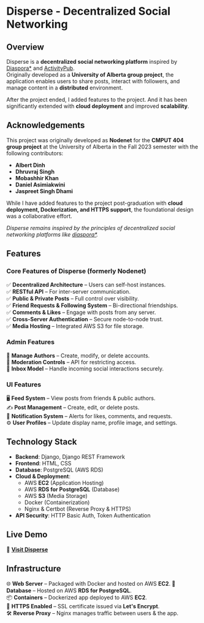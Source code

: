 # Disperse - Decentralized Social Networking

## **Overview**

Disperse is a **decentralized social networking platform** inspired by [Diaspora\*](https://diasporafoundation.org/) and [ActivityPub](https://www.w3.org/TR/activitypub/).  
Originally developed as a **University of Alberta group project**, the application enables users to share posts, interact with followers, and manage content in a **distributed** environment.

After the project ended, I added features to the project. And it has been significantly extended with **cloud deployment** and improved **scalability**.

## **Acknowledgements**  

This project was originally developed as **Nodenet** for the **CMPUT 404 group project** at the University of Alberta in the Fall 2023 semester with the following contributors:  

- **Albert Dinh**  
- **Dhruvraj Singh**  
- **Mobashhir Khan**  
- **Daniel Asimiakwini**  
- **Jaspreet Singh Dhami**  

While I have added features to the project post-graduation with **cloud deployment, Dockerization, and HTTPS support**, the foundational design was a collaborative effort.  

_Disperse remains inspired by the principles of decentralized social networking platforms like [diaspora*](https://diasporafoundation.org/)._  

## **Features**

### **Core Features of Disperse (formerly Nodenet)**

✅ **Decentralized Architecture** – Users can self-host instances.  
✅ **RESTful API** – For inter-server communication.  
✅ **Public & Private Posts** – Full control over visibility.  
✅ **Friend Requests & Following System** – Bi-directional friendships.  
✅ **Comments & Likes** – Engage with posts from any server.  
✅ **Cross-Server Authentication** – Secure node-to-node trust.  
✅ **Media Hosting** – Integrated AWS S3 for file storage.

### **Admin Features**

🔹 **Manage Authors** – Create, modify, or delete accounts.  
🔹 **Moderation Controls** – API for restricting access.  
🔹 **Inbox Model** – Handle incoming social interactions securely.

### **UI Features**

🖥️ **Feed System** – View posts from friends & public authors.  
✍️ **Post Management** – Create, edit, or delete posts.  
📢 **Notification System** – Alerts for likes, comments, and requests.  
⚙️ **User Profiles** – Update display name, profile image, and settings.

## **Technology Stack**

- **Backend**: Django, Django REST Framework
- **Frontend**: HTML, CSS
- **Database**: PostgreSQL (AWS RDS)
- **Cloud & Deployment**:
  - AWS **EC2** (Application Hosting)
  - AWS **RDS for PostgreSQL** (Database)
  - AWS **S3** (Media Storage)
  - Docker (Containerization)
  - Nginx & Certbot (Reverse Proxy & HTTPS)
- **API Security**: HTTP Basic Auth, Token Authentication

## **Live Demo**

🔗 **[Visit Disperse](https://www.mydisperse.xyz/)**

## **Infrastructure**

🌐 **Web Server** – Packaged with Docker and hosted on AWS **EC2**.
💾 **Database** – Hosted on AWS **RDS for PostgreSQL**.  
📦 **Containers** – Dockerized app deployed to AWS **EC2**.  
🔐 **HTTPS Enabled** – SSL certificate issued via **Let's Encrypt**.  
🛠️ **Reverse Proxy** – Nginx manages traffic between users & the app.
